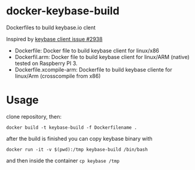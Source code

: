 # docker-keybase-build
Dockerfiles to build keybase.io clent

Inspired by [keybase client issue #2938](https://github.com/keybase/client/issues/2938)

- Dockerfile: Docker file to build keybase client for linux/x86
- Dockerfil.arm: Docker file to build keybase client for linux/ARM (native) tested on Raspberry PI 3. 
- Dockerfile.xcompile-arm: Dockerfile to build keybase cliente for linux/Arm (crosscompile from x86)

# Usage

clone repository,  then:

```
docker build -t keybase-build -f Dockerfilename .
```

after the build is finished you can copy keybase binary with

```
docker run -it -v $(pwd):/tmp keybase-build /bin/bash 
```

and then inside the container ``cp keybase /tmp``
